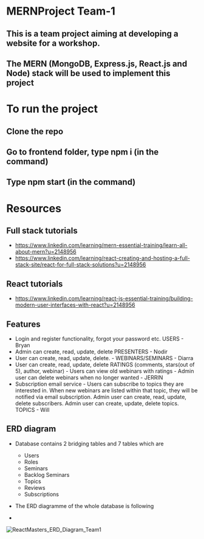 # MERNProject Team-1
   ## This is a team project aiming at developing a website for a workshop.
   ## The MERN (MongoDB, Express.js, React.js and Node) stack will be used to implement this project
# To run the project
   ## Clone the repo
   ## Go to frontend folder, type npm i (in the command)
   ## Type npm start (in the command)
# Resources
  ## Full stack tutorials
   - https://www.linkedin.com/learning/mern-essential-training/learn-all-about-mern?u=2148956
   - https://www.linkedin.com/learning/react-creating-and-hosting-a-full-stack-site/react-for-full-stack-solutions?u=2148956
  ## React tutorials
   - https://www.linkedin.com/learning/react-js-essential-training/building-modern-user-interfaces-with-react?u=2148956

 ## Features
   - Login and register functionality, forgot your password etc. USERS - Bryan
   - Admin can create, read, update, delete PRESENTERS - Nodir
   - User can create, read, update, delete. - WEBINARS/SEMINARS - Diarra
   - User can create, read, update, delete RATINGS (comments, stars(out of 5), author, webinar) - Users can view old webinars with ratings - Admin user can delete   webinars when no longer wanted - JERRIN
   - Subscription email service - Users can subscribe to topics they are interested in. When new webinars are listed within that topic, they will be notified via email subscription. Admin user can create, read, update, delete subscribers. Admin user can create, update, delete topics. TOPICS - Will
## ERD diagram
  - Database contains 2 bridging tables and 7 tables which are
      - Users
      - Roles
      - Seminars
      - Backlog Seminars 
      - Topics
      - Reviews
      - Subscriptions
      
  - The ERD diagramme of the whole database is following
  - 
![ReactMasters_ERD_Diagram_Team1](https://user-images.githubusercontent.com/71572448/120253987-c996a080-c256-11eb-9ee2-5e134552af65.jpg)
